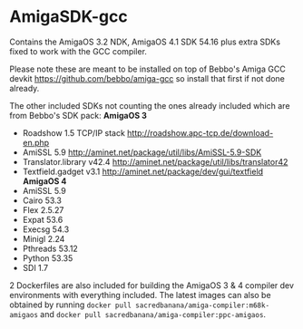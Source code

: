 # AmigaSDK-gcc
Contains the AmigaOS 3.2 NDK, AmigaOS 4.1 SDK 54.16 plus extra SDKs fixed to work with the GCC compiler.

Please note these are meant to be installed on top of Bebbo's Amiga GCC devkit https://github.com/bebbo/amiga-gcc so install that first if not done already.

The other included SDKs not counting the ones already included which are from Bebbo's SDK pack:
**AmigaOS 3**
- Roadshow 1.5 TCP/IP stack http://roadshow.apc-tcp.de/download-en.php
- AmiSSL 5.9 http://aminet.net/package/util/libs/AmiSSL-5.9-SDK
- Translator.library v42.4 http://aminet.net/package/util/libs/translator42
- Textfield.gadget v3.1 http://aminet.net/package/dev/gui/textfield
**AmigaOS 4**
- AmiSSL 5.9
- Cairo 53.3
- Flex 2.5.27
- Expat 53.6
- Execsg 54.3
- Minigl 2.24
- Pthreads 53.12
- Python 53.35
- SDI 1.7

2 Dockerfiles are also included for building the AmigaOS 3 & 4 compiler dev environments with everything included.
The latest images can also be obtained by running `docker pull sacredbanana/amiga-compiler:m68k-amigaos` and `docker pull sacredbanana/amiga-compiler:ppc-amigaos`.
